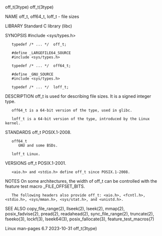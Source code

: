 off_t(3type)																	  off_t(3type)

NAME
       off_t, off64_t, loff_t - file sizes

LIBRARY
       Standard C library (libc)

SYNOPSIS
       #include <sys/types.h>

       typedef /* ... */  off_t;

       #define _LARGEFILE64_SOURCE
       #include <sys/types.h>

       typedef /* ... */  off64_t;

       #define _GNU_SOURCE
       #include <sys/types.h>

       typedef /* ... */  loff_t;

DESCRIPTION
       off_t is used for describing file sizes.	 It is a signed integer type.

       off64_t is a 64-bit version of the type, used in glibc.

       loff_t is a 64-bit version of the type, introduced by the Linux kernel.

STANDARDS
       off_t  POSIX.1-2008.

       off64_t
	      GNU and some BSDs.

       loff_t Linux.

VERSIONS
       off_t  POSIX.1-2001.

       <aio.h> and <stdio.h> define off_t since POSIX.1-2008.

NOTES
       On some architectures, the width of off_t can be controlled with the feature test macro _FILE_OFFSET_BITS.

       The following headers also provide off_t: <aio.h>, <fcntl.h>, <stdio.h>, <sys/mman.h>, <sys/stat.h>, and <unistd.h>.

SEE ALSO
       copy_file_range(2),  llseek(2),	lseek(2),  mmap(2),  posix_fadvise(2),	pread(2),  readahead(2), sync_file_range(2), truncate(2), fseeko(3), lockf(3),
       lseek64(3), posix_fallocate(3), feature_test_macros(7)

Linux man-pages 6.7							  2023-10-31								  off_t(3type)
